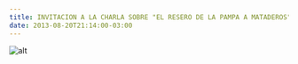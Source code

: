 ```yaml
---
title: INVITACION A LA CHARLA SOBRE "EL RESERO DE LA PAMPA A MATADEROS"
date: 2013-08-20T21:14:00-03:00
---
```


![alt](https://blogger.googleusercontent.com/img/b/R29vZ2xl/AVvXsEjzIfLU2EgtDe9tn0HdWiTjeZphhvcfKqOg2b7RbEhH23pXmIzudQvFon7RLdiKKPLchgdQLoxRWP14x-GDYnSGePSZjHdZUQj7e9pjO09exZN7oEom1RwLCFzY0gRUqq1QKfYRCWlX9LGR/s1600/+Charla+EL+RESERO+en++el+Rodeo.jpg)